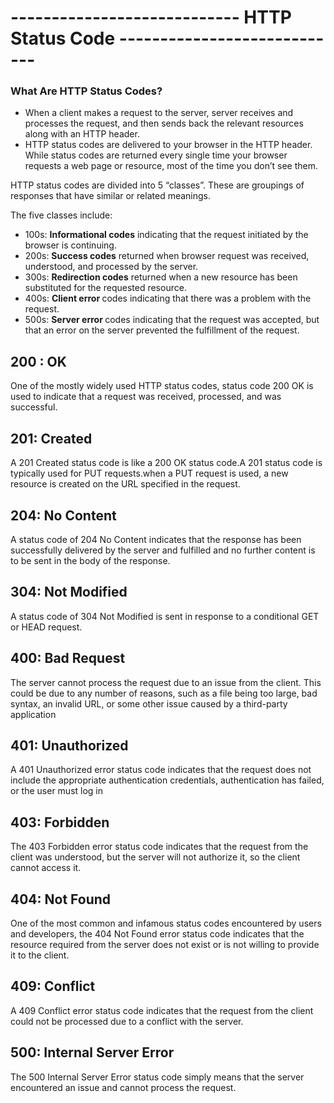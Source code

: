# ---------------------------- HTTP Status Code ----------------------------

### What Are HTTP Status Codes?
- When a client makes a request to the server, server receives and processes the request, and then sends back the relevant resources along with an HTTP header.
- HTTP status codes are delivered to your browser in the HTTP header. While status codes are returned every single time your browser requests a web page or resource, most of the time you don’t see them.

HTTP status codes are divided into 5 “classes”. These are groupings of responses that have similar or related meanings.

The five classes include:

- 100s: <b>Informational codes</b> indicating that the request initiated by the browser is continuing.
- 200s: <b>Success codes</b> returned when browser request was received, understood, and processed by the server.
- 300s: <b>Redirection codes</b> returned when a new resource has been substituted for the requested resource.
- 400s: <b>Client error </b> codes indicating that there was a problem with the request.
- 500s: <b>Server error </b> codes indicating that the request was accepted, but that an error on the server prevented the fulfillment of the request.



## 200 : OK 
One of the mostly widely used HTTP status codes, status code 200 OK is used to indicate that a request was received, processed, and was successful.

## 201: Created
A 201 Created status code is like a 200 OK status code.A 201 status code is typically used for PUT requests.when a PUT request is used, a new resource is created on the URL specified in the request. 

## 204: No Content
A status code of 204 No Content indicates that the response has been successfully delivered by the server and fulfilled and no further content is to be sent in the body of the response.

## 304: Not Modified
A status code of 304 Not Modified is sent in response to a conditional GET or HEAD request.

## 400: Bad Request
The server cannot process the request due to an issue from the client. This could be due to any number of reasons, such as a file being too large, bad syntax, an invalid URL, or some other issue caused by a third-party application

## 401: Unauthorized
A 401 Unauthorized error status code indicates that the request does not include the appropriate authentication credentials, authentication has failed, or the user must log in

## 403: Forbidden
The 403 Forbidden error status code indicates that the request from the client was understood, but the server will not authorize it, so the client cannot access it.

## 404: Not Found
One of the most common and infamous status codes encountered by users and developers, the 404 Not Found error status code indicates that the resource required from the server does not exist or is not willing to provide it to the client.

## 409: Conflict
A 409 Conflict error status code indicates that the request from the client could not be processed due to a conflict with the server.

## 500: Internal Server Error
The 500 Internal Server Error status code simply means that the server encountered an issue and cannot process the request.
